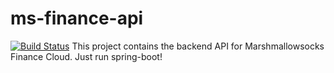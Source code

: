 # ms-finance-api
[![Build Status](https://travis-ci.org/marshmallowsocks/ms-finance-api.svg?branch=master)](https://travis-ci.org/marshmallowsocks/ms-finance-api)
This project contains the backend API for Marshmallowsocks Finance Cloud. 
Just run spring-boot!
